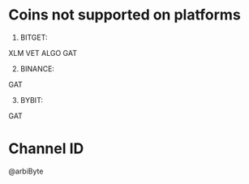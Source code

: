  # Coins not supported on platforms 

 1. BITGET: 

   XLM
   VET
   ALGO
   GAT

 2. BINANCE:

   GAT

3. BYBIT:

  GAT



  # Channel ID

  @arbiByte